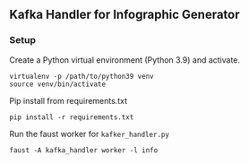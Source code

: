 ## Kafka Handler for Infographic Generator

### Setup
Create a Python virtual environment (Python 3.9) and activate.
```
virtualenv -p /path/to/python39 venv
source venv/bin/activate
```
Pip install from requirements.txt
```
pip install -r requirements.txt
```
Run the faust worker for `kafker_handler.py`
```
faust -A kafka_handler worker -l info
```